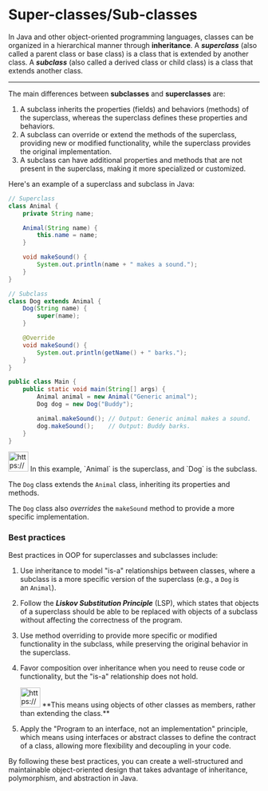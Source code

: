 # Super-classes/Sub-classes

In Java and other object-oriented programming languages, classes can be organized in a hierarchical manner through **inheritance**.
A ***superclass*** (also called a parent class or base class) is a class that is extended by another class.
A ***subclass*** (also called a derived class or child class) is a class that extends another class.

---

The main differences between **subclasses** and **superclasses** are:

1. A subclass inherits the properties (fields) and behaviors (methods) of the superclass, whereas the superclass defines these properties and behaviors.
2. A subclass can override or extend the methods of the superclass, providing new or modified functionality, while the superclass provides the original implementation.
3. A subclass can have additional properties and methods that are not present in the superclass, making it more specialized or customized.

Here's an example of a superclass and subclass in Java:

```java
// Superclass
class Animal {
    private String name;

    Animal(String name) {
        this.name = name;
    }

    void makeSound() {
        System.out.println(name + " makes a sound.");
    }
}

// Subclass
class Dog extends Animal {
    Dog(String name) {
        super(name);
    }

    @Override
    void makeSound() {
        System.out.println(getName() + " barks.");
    }
}

public class Main {
    public static void main(String[] args) {
        Animal animal = new Animal("Generic animal");
        Dog dog = new Dog("Buddy");

        animal.makeSound(); // Output: Generic animal makes a sound.
        dog.makeSound();    // Output: Buddy barks.
    }
}

```

<aside>
<img src="https://www.notion.so/icons/snippet_green.svg" alt="https://www.notion.so/icons/snippet_green.svg" width="40px" /> In this example, `Animal` is the superclass, and `Dog` is the subclass.

The `Dog` class extends the `Animal` class, inheriting its properties and methods.

The `Dog` class also *overrides* the `makeSound` method to provide a more specific implementation.

</aside>

### Best practices

Best practices in OOP for superclasses and subclasses include:

1. Use inheritance to model "is-a" relationships between classes, where a subclass is a more specific version of the superclass (e.g., a `Dog` is an `Animal`).
2. Follow the ***Liskov Substitution Principle*** (LSP), which states that objects of a superclass should be able to be replaced with objects of a subclass without affecting the correctness of the program.
3. Use method overriding to provide more specific or modified functionality in the subclass, while preserving the original behavior in the superclass.
4. Favor composition over inheritance when you need to reuse code or functionality, but the "is-a" relationship does not hold.
    
    <aside>
    <img src="https://www.notion.so/icons/snippet_green.svg" alt="https://www.notion.so/icons/snippet_green.svg" width="40px" /> **This means using objects of other classes as members, rather than extending the class.**
    
    </aside>
    
5. Apply the "Program to an interface, not an implementation" principle, which means using interfaces or abstract classes to define the contract of a class, allowing more flexibility and decoupling in your code.

By following these best practices, you can create a well-structured and maintainable object-oriented design that takes advantage of inheritance, polymorphism, and abstraction in Java.
